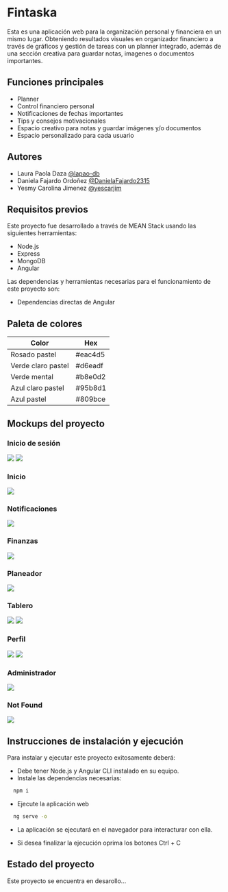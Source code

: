 
# Fintaska

Esta es una aplicación web para la organización personal y financiera en un mismo lugar. Obteniendo resultados visuales en organizador financiero a través de gráficos y gestión de tareas con un planner integrado, además de una sección creativa para guardar notas, imagenes o documentos importantes.

## Funciones principales

- Planner
- Control financiero personal
- Notificaciones de fechas importantes
- Tips y consejos motivacionales
- Espacio creativo para notas y guardar imágenes y/o documentos
- Espacio personalizado para cada usuario


## Autores

- Laura Paola Daza [@lapao-db](https://github.com/lapao-db)
- Daniela Fajardo Ordoñez [@DanielaFajardo2315](https://github.com/DanielaFajardo2315)
- Yesmy Carolina Jimenez [@yescarjim](https://github.com/yescarjim/)

## Requisitos previos

Este proyecto fue desarrollado a través de MEAN Stack usando las siguientes herramientas:

- Node.js
- Express
- MongoDB
- Angular

Las dependencias y herramientas necesarias para el funcionamiento de este proyecto son:

- Dependencias directas de Angular

## Paleta de colores

| Color             | Hex                                                                |
| ----------------- | ------------------------------------------------------------------ |
| Rosado pastel | #eac4d5 |
| Verde claro pastel | #d6eadf |
| Verde mental | #b8e0d2 |
| Azul claro pastel | #95b8d1 |
| Azul pastel | #809bce |

## Mockups del proyecto

### Inicio de sesión
<img src="./public/assets/Login.png"></img>
<img src="./public/assets/Register.png"></img>

### Inicio
<img src="./public/assets/Inicio.png"></img>

### Notificaciones
<img src="./public/assets/Inicio_Notificaciones.png"></img>

### Finanzas
<img src="./public/assets/Finanzas.png"></img>

### Planeador
<img src="./public/assets/Planeador.png"></img>

### Tablero
<img src="./public/assets/Tablero.png"></img>
<img src="./public/assets/Tablero_nota_grande.png"></img>

### Perfil
<img src="./public/assets/Perfil.png"></img>
<img src="./public/assets/Perfil_editar_perfil.png"></img>

### Administrador
<img src="./public/assets/Administrador.png"></img>

### Not Found
<img src="./public/assets/Not_Found.png"></img>

## Instrucciones de instalación y ejecución

Para instalar y ejecutar este proyecto exitosamente deberá:

- Debe tener Node.js y Angular CLI instalado en su equipo.
- Instale las dependencias necesarias:
```bash
  npm i
```

- Ejecute la aplicación web

```bash
  ng serve -o
```

- La aplicación se ejecutará en el navegador para interacturar con ella.

- Si desea finalizar la ejecución oprima los botones Ctrl + C
## Estado del proyecto

Este proyecto se encuentra en desarollo...